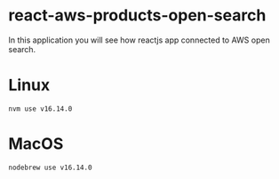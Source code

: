 # react-aws-products-open-search

In this application you will see how reactjs app connected to AWS open search.

# Linux

```
nvm use v16.14.0
```

# MacOS

```
nodebrew use v16.14.0
```

